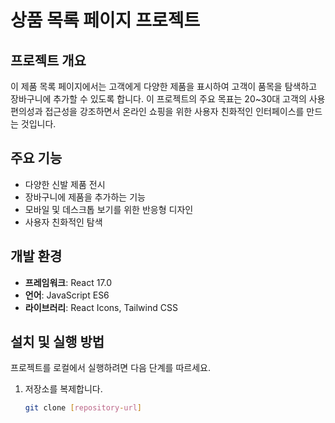 # 상품 목록 페이지 프로젝트

## 프로젝트 개요
이 제품 목록 페이지에서는 고객에게 다양한 제품을 표시하여 고객이 품목을 탐색하고 장바구니에 추가할 수 있도록 합니다. 이 프로젝트의 주요 목표는 20~30대 고객의 사용 편의성과 접근성을 강조하면서 온라인 쇼핑을 위한 사용자 친화적인 인터페이스를 만드는 것입니다.

## 주요 기능
- 다양한 신발 제품 전시
- 장바구니에 제품을 추가하는 기능
- 모바일 및 데스크톱 보기를 위한 반응형 디자인
- 사용자 친화적인 탐색

## 개발 환경
- **프레임워크**: React 17.0
- **언어**: JavaScript ES6
- **라이브러리**: React Icons, Tailwind CSS

## 설치 및 실행 방법
프로젝트를 로컬에서 실행하려면 다음 단계를 따르세요.

1. 저장소를 복제합니다.
   ```bash
   git clone [repository-url]
